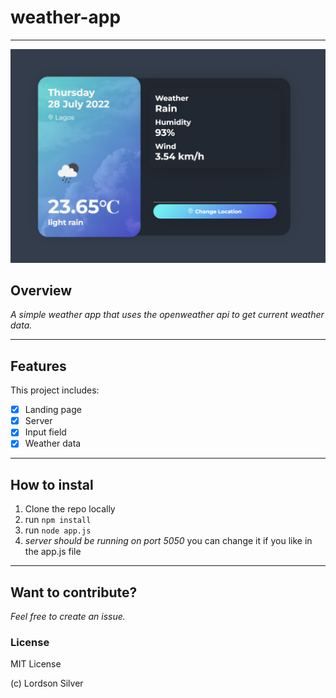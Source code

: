 # weather-app

***
![weather app](image.png)

## Overview

*A simple weather app that uses the openweather api to get current weather data.*

***

## Features

This project includes:

- [x] Landing page
- [x] Server
- [x] Input field
- [x] Weather data

***

## How to instal

1. Clone the repo locally
2. run `npm install`
3. run `node app.js`
4. *server should be running on port 5050* you can change it if you like in the app.js file

***

## Want to contribute?

*Feel free to create an issue.*

### License

MIT License

(c) Lordson Silver
